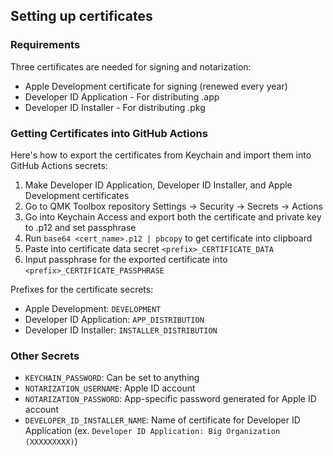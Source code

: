 ## Setting up certificates

### Requirements

Three certificates are needed for signing and notarization:

- Apple Development certificate for signing (renewed every year)
- Developer ID Application - For distributing .app
- Developer ID Installer - For distributing .pkg

### Getting Certificates into GitHub Actions

Here's how to export the certificates from Keychain and import them into GitHub Actions secrets:

1. Make Developer ID Application, Developer ID Installer, and Apple Development certificates
2. Go to QMK Toolbox repository Settings -> Security -> Secrets -> Actions
3. Go into Keychain Access and export both the certificate and private key to .p12 and set passphrase
4. Run `base64 <cert_name>.p12 | pbcopy` to get certificate into clipboard
5. Paste into certificate data secret `<prefix>_CERTIFICATE_DATA`
6. Input passphrase for the exported certificate into `<prefix>_CERTIFICATE_PASSPHRASE`

Prefixes for the certificate secrets:

- Apple Development: `DEVELOPMENT`
- Developer ID Application: `APP_DISTRIBUTION`
- Developer ID Installer: `INSTALLER_DISTRIBUTION`

### Other Secrets

- `KEYCHAIN_PASSWORD`: Can be set to anything
- `NOTARIZATION_USERNAME`: Apple ID account
- `NOTARIZATION_PASSWORD`: App-specific password generated for Apple ID account
- `DEVELOPER_ID_INSTALLER_NAME`: Name of certificate for Developer ID Application (ex. `Developer ID Application: Big Organization (XXXXXXXXX)`)
